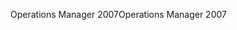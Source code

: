 <span data-ttu-id="078e7-101">Operations Manager 2007</span><span class="sxs-lookup"><span data-stu-id="078e7-101">Operations Manager 2007</span></span>